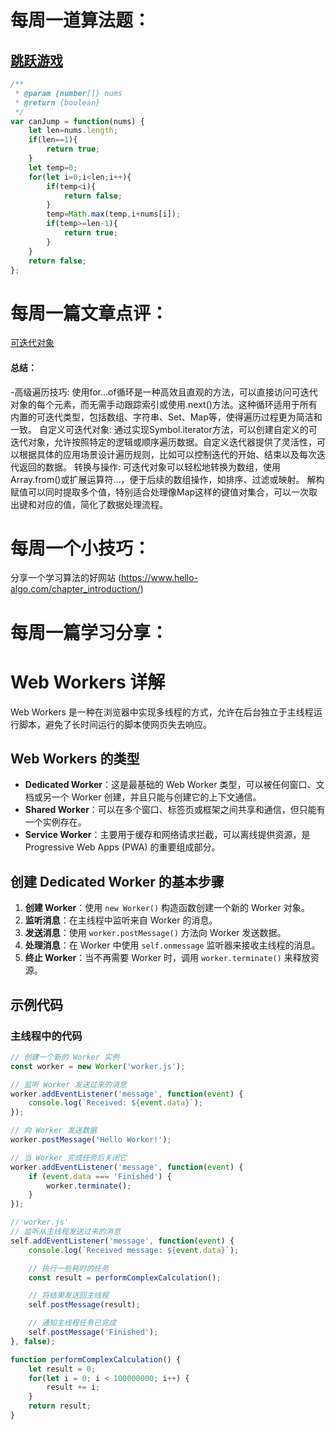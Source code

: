 # 每周一道算法题：
## [跳跃游戏](https://leetcode.cn/problems/jump-game/description/?envType=study-plan-v2&envId=top-interview-150)
```JavaScript
/**
 * @param {number[]} nums
 * @return {boolean}
 */
var canJump = function(nums) {
    let len=nums.length;
    if(len==1){
        return true;
    }
    let temp=0;
    for(let i=0;i<len;i++){
        if(temp<i){
            return false;
        }
        temp=Math.max(temp,i+nums[i]);
        if(temp>=len-1){
            return true;
        }
    }
    return false;
};
```

# 每周一篇文章点评：
[可迭代对象](https://www.php.cn/faq/648699.html)

#### 总结：
-高级遍历技巧:
    使用for...of循环是一种高效且直观的方法，可以直接访问可迭代对象的每个元素，而无需手动跟踪索引或使用.next()方法。这种循环适用于所有内置的可迭代类型，包括数组、字符串、Set、Map等，使得遍历过程更为简洁和一致。
自定义可迭代对象:
    通过实现Symbol.iterator方法，可以创建自定义的可迭代对象，允许按照特定的逻辑或顺序遍历数据。自定义迭代器提供了灵活性，可以根据具体的应用场景设计遍历规则，比如可以控制迭代的开始、结束以及每次迭代返回的数据。
转换与操作:
    可迭代对象可以轻松地转换为数组，使用Array.from()或扩展运算符...，便于后续的数组操作，如排序、过滤或映射。
    解构赋值可以同时提取多个值，特别适合处理像Map这样的键值对集合，可以一次取出键和对应的值，简化了数据处理流程。


# 每周一个小技巧：
分享一个学习算法的好网站 (https://www.hello-algo.com/chapter_introduction/)


# 每周一篇学习分享：
# Web Workers 详解

Web Workers 是一种在浏览器中实现多线程的方式，允许在后台独立于主线程运行脚本，避免了长时间运行的脚本使网页失去响应。

## Web Workers 的类型

- **Dedicated Worker**：这是最基础的 Web Worker 类型，可以被任何窗口、文档或另一个 Worker 创建，并且只能与创建它的上下文通信。
- **Shared Worker**：可以在多个窗口、标签页或框架之间共享和通信，但只能有一个实例存在。
- **Service Worker**：主要用于缓存和网络请求拦截，可以离线提供资源，是 Progressive Web Apps (PWA) 的重要组成部分。

## 创建 Dedicated Worker 的基本步骤

1. **创建 Worker**：使用 `new Worker()` 构造函数创建一个新的 Worker 对象。
2. **监听消息**：在主线程中监听来自 Worker 的消息。
3. **发送消息**：使用 `worker.postMessage()` 方法向 Worker 发送数据。
4. **处理消息**：在 Worker 中使用 `self.onmessage` 监听器来接收主线程的消息。
5. **终止 Worker**：当不再需要 Worker 时，调用 `worker.terminate()` 来释放资源。

## 示例代码

### 主线程中的代码

```javascript
// 创建一个新的 Worker 实例
const worker = new Worker('worker.js');

// 监听 Worker 发送过来的消息
worker.addEventListener('message', function(event) {
    console.log(`Received: ${event.data}`);
});

// 向 Worker 发送数据
worker.postMessage('Hello Worker!');

// 当 Worker 完成任务后关闭它
worker.addEventListener('message', function(event) {
    if (event.data === 'Finished') {
        worker.terminate();
    }
});

//'worker.js'
// 监听从主线程发送过来的消息
self.addEventListener('message', function(event) {
    console.log(`Received message: ${event.data}`);

    // 执行一些耗时的任务
    const result = performComplexCalculation();

    // 将结果发送回主线程
    self.postMessage(result);

    // 通知主线程任务已完成
    self.postMessage('Finished');
}, false);

function performComplexCalculation() {
    let result = 0;
    for(let i = 0; i < 100000000; i++) {
        result += i;
    }
    return result;
}
